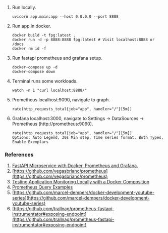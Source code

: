 1. Run locally. 
    ```
    uvicorn app.main:app --host 0.0.0.0 --port 8888
    ```
2. Run app in docker. 
    ```
    docker build -t fpg:latest .
    docker run -d -p 8888:8888 fpg:latest # Visit localhost:8888 or /docs
    docker rm id -f
    ```
3. Run fastapi prometheus and grafana setup.
    ```
    docker-compose up -d
    docker-compose down
    ```
4. Terminal runs some workloads.
    ```
    watch -n 1 "curl localhost:8888/"
    ```
5. Prometheus localhost:9090, navigate to graph. 
    ```
    rate(http_requests_total{job="app", handler="/"}[5m])
    ```
6. Grafana localhost:3000, navigate to Settings -> DataSources -> Prometheus (http://prometheus:9090).
    ```
    rate(http_requests_total{job="app", handler="/"}[5m])
    Options: Auto Legend, 30s Min step, Time series format, Both Types, Enable Exemplars
    ```

### References
1. [FastAPI Microservice with Docker, Prometheus and Grafana.](https://www.youtube.com/watch?v=A6K0ZXUKgYg)
2. [https://github.com/vegasbrianc/prometheus](https://github.com/vegasbrianc/prometheus)
3. [Testing Application Monitoring Locally with a Docker Composition](https://dev.to/camptocamp-ops/testing-application-monitoring-locally-with-a-docker-composition-47hn)
4. [Prometheus Query Examples](https://prometheus.io/docs/prometheus/latest/querying/examples/)
5. [https://github.com/marcel-dempers/docker-development-youtube-series](https://github.com/marcel-dempers/docker-development-youtube-series)
6. [https://github.com/trallnag/prometheus-fastapi-instrumentator#exposing-endpoint](https://github.com/trallnag/prometheus-fastapi-instrumentator#exposing-endpoint)